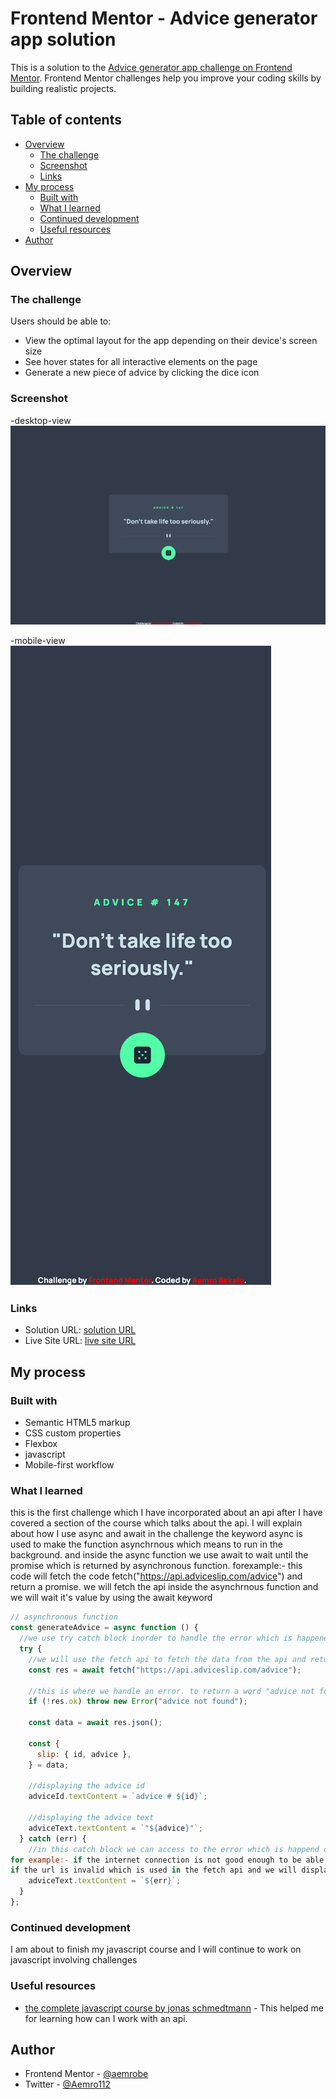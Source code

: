 # Frontend Mentor - Advice generator app solution

This is a solution to the [Advice generator app challenge on Frontend Mentor](https://www.frontendmentor.io/challenges/advice-generator-app-QdUG-13db). Frontend Mentor challenges help you improve your coding skills by building realistic projects.

## Table of contents

- [Overview](#overview)
  - [The challenge](#the-challenge)
  - [Screenshot](#screenshot)
  - [Links](#links)
- [My process](#my-process)
  - [Built with](#built-with)
  - [What I learned](#what-i-learned)
  - [Continued development](#continued-development)
  - [Useful resources](#useful-resources)
- [Author](#author)

## Overview

### The challenge

Users should be able to:

- View the optimal layout for the app depending on their device's screen size
- See hover states for all interactive elements on the page
- Generate a new piece of advice by clicking the dice icon

### Screenshot

-desktop-view
![](./screenshot-of-solution/advice-generator-app-solution-desktop-view.png)

-mobile-view
![](./screenshot-of-solution/advice-generator-app-solution-mobile-view.png)

### Links

- Solution URL: [solution URL](https://www.frontendmentor.io/solutions/advice-generator-app-first-challenge-which-invovle-an-api-ECcGaG91RB)
- Live Site URL: [live site URL](https://aemrobe.github.io/advice-generator-app-main/)

## My process

### Built with

- Semantic HTML5 markup
- CSS custom properties
- Flexbox
- javascript
- Mobile-first workflow

### What I learned

this is the first challenge which I have incorporated about an api after I have covered a section of the course which talks about the api. I will explain about how I use async and await in the challenge
the keyword async is used to make the function asynchrnous which means to run in the background. and inside the async function we use await to wait until the promise which is returned by asynchronous function.
forexample:- this code will fetch the code fetch("https://api.adviceslip.com/advice") and return a promise. we will fetch the api inside the asynchrnous function and we will wait it's value by using the await keyword

```js
// asynchronous function
const generateAdvice = async function () {
  //we use try catch block inorder to handle the error which is happened during the process of generation of an advice from an api
  try {
    //we will use the fetch api to fetch the data from the api and return a promise and we will use the await keyword to get it's value
    const res = await fetch("https://api.adviceslip.com/advice");

    //this is where we handle an error. to return a word "advice not found" when the url which is used inside the api is invalid
    if (!res.ok) throw new Error("advice not found");

    const data = await res.json();

    const {
      slip: { id, advice },
    } = data;

    //displaying the advice id
    adviceId.textContent = `advice # ${id}`;

    //displaying the advice text
    adviceText.textContent = `"${advice}"`;
  } catch (err) {
    //in this catch block we can access to the error which is happend during the generation of advice in the try block.
for example:- if the internet connection is not good enough to be able to make the fetch api to get the data,
if the url is invalid which is used in the fetch api and we will display that error to the user in the below code.
    adviceText.textContent = `${err}`;
  }
};
```

### Continued development

I am about to finish my javascript course and I will continue to work on javascript involving challenges

### Useful resources

- [the complete javascript course by jonas schmedtmann](https://www.udemy.com/course/the-complete-javascript-course/) - This helped me for learning how can I work with an api.

## Author

- Frontend Mentor - [@aemrobe](https://www.frontendmentor.io/profile/aemrobe)
- Twitter - [@Aemro112](https://www.twitter.com/Aemro112)
